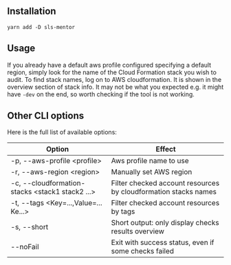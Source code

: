 ## Installation

```[sh]
yarn add -D sls-mentor
```

## Usage

If you already have a default aws profile configured specifying a default region, simply look for the name of the Cloud Formation stack you wish to audit. To find stack names, log on to AWS cloudformation. It is shown in the overview section of stack info. It may not be what you expected e.g. it might have `-dev` on the end, so worth checking if the tool is not working.

## Other CLI options

Here is the full list of available options:

| Option                                            | Effect                                                          |
| ------------------------------------------------- | --------------------------------------------------------------- |
| -p, --aws-profile \<profile\>                     | Aws profile name to use                                         |
| -r, --aws-region \<region\>                       | Manually set AWS region                                         |
| -c, --cloudformation-stacks \<stack1 stack2 ...\> | Filter checked account resources by cloudformation stacks names |
| -t, --tags \<Key=...,Value=... Ke...\>            | Filter checked account resources by tags                        |
| -s, --short                                       | Short output: only display checks results overview              |
| --noFail                                          | Exit with success status, even if some checks failed            |
